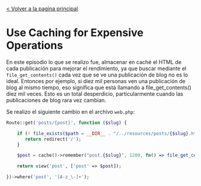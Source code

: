 [< Volver a la pagina principal](/docs/readme.md)

# Use Caching for Expensive Operations

En este episodio lo que se realizo fue, almacenar en caché el HTML de cada publicación para mejorar el rendimiento, ya que buscar mediante el `file_get_contents()` cada vez que se ve una publicación de blog no es lo ideal. Entonces por ejemplo, si diez mil personas ven una publicación de blog al mismo tiempo, eso significa que está llamando a file_get_contents() diez mil veces. Esto es un total desperdicio, particularmente cuando las publicaciones de blog rara vez cambian.

Se realizo el siguiente cambio en el archivo `web.php`: 

```php
Route::get('posts/{post}', function ($slug) {

    if (! file_exists($path = __DIR__ . "/../resources/posts/{$slug}.html")) {
       return redirect('/');
    }

    $post = cache()->remember("post.{$slug}", 1200, fn() => file_get_contents($path));

    return view('post', ['post' => $post]);

})->where('post', '[A-z_\-]+');
```